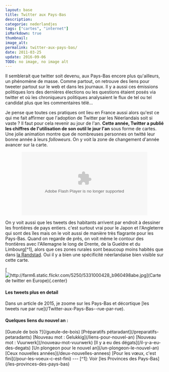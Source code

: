 ```yaml
---
layout: base
title: Twitter aux Pays-Bas
description: 
categorie: nederlandjes
tags: ["cartes", "internet"]
isMarkdown: true
thumbnail: 
image_alt: 
permalink: twitter-aux-pays-bas/
date: 2011-03-25
update: 2016-09-06
TODO: no image, no image alt
---
```




Il semblerait que twitter soit devenu, aux Pays-Bas encore plus qu'ailleurs, un phénomène de masse. Comme partout, on retrouve des liens pour tweeter partout sur le web et dans les journaux. Il y a aussi ces émissions politiques lors des dernières élections ou les questions étaient posés via twitter et où les chroniqueurs politiques analysaient le flux de tel ou tel candidat plus que les commentaires télé...

Je pense que toutes ces pratiques ont lieu en France aussi alors qu'est ce qui me fait affirmer que l'adoption de Twitter par les Néerlandais soit si vaste ? Il faut pour cela revenir au jour de l'an. **Cette année, Twitter a publié les chiffres de l'utilisation de son outil le jour l'an** sous forme de cartes. Une jolie animation montre que de nombreuses personnes on twitté leur bonne année à leurs *followeurs*. On y voit la zone de changement d'année avancer sur la carte.

<!-- HTML -->
<div style="text-align:center;">
<object type="application/x-shockwave-flash" width="400" height="201" data="http://www.flickr.com/apps/video/stewart.swf?v=71377" classid="clsid:D27CDB6E-AE6D-11cf-96B8-444553540000"> <param name="flashvars" value="intl_lang=en-us&photo_secret=f1c75607f0&photo_id=5330386295"></param> <param name="movie" value="http://www.flickr.com/apps/video/stewart.swf?v=71377"></param> <param name="bgcolor" value="#000000"></param> <param name="allowFullScreen" value="true"></param><embed type="application/x-shockwave-flash" src="http://www.flickr.com/apps/video/stewart.swf?v=71377" bgcolor="#000000" allowfullscreen="true" flashvars="intl_lang=en-us&photo_secret=f1c75607f0&photo_id=5330386295" height="201" width="400"></embed></object>
</div>
<!-- / HTML -->

On y voit aussi que les tweets des habitants arrivent par endroit à dessiner les frontières de pays entiers. c'est surtout vrai pour le Japon et l'Angleterre qui sont des îles mais on le voit aussi de manière très flagrante pour les Pays-Bas. Quand on regarde de prês, on voit même le contour des frontières avec l'Allemagne le long de Drente, de la Gueldre et du Limbourg[^1], alors que ces zones rurales sont beaucoup moins habités que dans [la Randstad](/le-randstad). Oui il y a bien une spécificité néerlandaise bien visible sur cette carte.

[![http://farm6.static.flickr.com/5250/5331000428_b960498abe.jpg](Carte de twitter en Europe){.center}](http://www.flickr.com/photos/twitteroffice/5331000428/sizes/o/in/photostream/)

<!-- HTML -->
<div class="footnotes">
<h4>Les tweets plus en detail</h4></div>
<!-- / HTML -->
Dans un article de 2015, je zoome sur les Pays-Bas et décortique [les tweets rue par rue](/Twitter-aux-Pays-Bas--rue-par-rue).

<!-- HTML -->
<div class="footnotes">
<h4>Quelques liens du nouvel an :</h4></div>
<!-- / HTML -->
[Gueule de bois ?](/gueule-de-bois)  
[Préparatifs pétaradant](/preparatifs-petaradants)  
[Nouveau mot : Gelukkig](/liens-pour-nouvel-an)  
[Nouveau mot : Vuurwerk](/nouveau-mot-vuurwerk)  
[Il y a eu des dégats](/il-y-a-eu-des-degats)  
[Un plongeon pour le nouvel an](/un-plongeon-le-nouvel-an)  
[Ceux nouvelles années](/deux-nouvelles-annees)  
[Pour les vœux, c'est fini](/pour-les-voeux-c-est-fini)  
---
[^1]: Voir [les Provinces des Pays-Bas](/les-provinces-des-pays-bas)